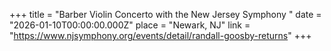 +++
title = "Barber Violin Concerto with the New Jersey Symphony "
date = "2026-01-10T00:00:00.000Z"
place = "Newark, NJ"
link = "https://www.njsymphony.org/events/detail/randall-goosby-returns"
+++

